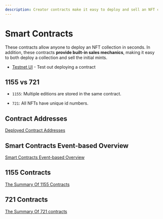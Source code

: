```yaml
---
description: Creator contracts make it easy to deploy and sell an NFT collection
---
```


# Smart Contracts

These contracts allow anyone to deploy an NFT collection in seconds.
In addition, these contracts **provide built-in sales mechanics**, making it easy to both deploy a collection and sell the initial mints.

- [Testnet UI](https://testnet.freee.xyz/) - Test out deploying a contract

## 1155 vs 721

- `1155`: Multiple editions are stored in the same contract.

- `721`: All NFTs have unique id numbers.


## Contract Addresses

[Deployed Contract Addresses](<contract-addresses.md>)

## Smart Contracts Event-based Overview

[Smart Contracts Event-based Overview](<./evnents.md>)

## 1155 Contracts

[The Summary Of 1155 Contracts](<./1155-contracts/README.md>)

## 721 Contracts

[The Summary Of 721 contracts](<./721-contracts/README.md>)